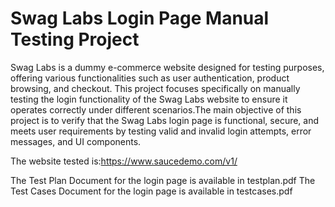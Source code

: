 # Swag Labs Login Page Manual Testing Project

Swag Labs is a dummy e-commerce website designed for testing purposes, offering various functionalities such as user authentication, product browsing, and checkout. This project focuses specifically on manually testing the login functionality of the Swag Labs website to ensure it operates correctly under different scenarios.The main objective of this project is to verify that the Swag Labs login page is functional, secure, and meets user requirements by testing valid and invalid login attempts, error messages, and UI components.


The website tested is:https://www.saucedemo.com/v1/

The Test Plan Document for the login page is available in testplan.pdf
The Test Cases Document for the login page is available in testcases.pdf


